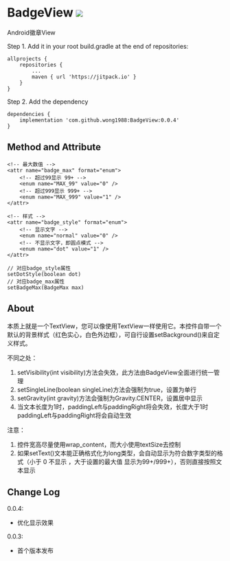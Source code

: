 # BadgeView [![](https://jitpack.io/v/wong1988/BadgeView.svg)](https://jitpack.io/#wong1988/BadgeView)

Android徽章View

Step 1. Add it in your root build.gradle at the end of repositories:

```
allprojects {
    repositories {
        ...
        maven { url 'https://jitpack.io' }
    }
}
```

Step 2. Add the dependency

```
dependencies {
    implementation 'com.github.wong1988:BadgeView:0.0.4'
}
```

## Method and Attribute

```
<!-- 最大数值 -->
<attr name="badge_max" format="enum">
    <!-- 超过99显示 99+ -->
    <enum name="MAX_99" value="0" />
    <!-- 超过999显示 999+ -->
    <enum name="MAX_999" value="1" />
</attr>

<!-- 样式 -->
<attr name="badge_style" format="enum">
    <!-- 显示文字 -->
    <enum name="normal" value="0" />
    <!-- 不显示文字，即圆点模式 -->
    <enum name="dot" value="1" />
</attr>
```

```
// 对应badge_style属性
setDotStyle(boolean dot)
// 对应badge_max属性
setBadgeMax(BadgeMax max)
```

## About

本质上就是一个TextView，您可以像使用TextView一样使用它。本控件自带一个默认的背景样式（红色实心，白色外边框），可自行设置setBackground()来自定义样式。

不同之处：

1. setVisibility(int visibility)方法会失效，此方法由BadgeView全面进行统一管理
2. setSingleLine(boolean singleLine)方法会强制为true，设置为单行
3. setGravity(int gravity)方法会强制为Gravity.CENTER，设置居中显示
4. 当文本长度为1时，paddingLeft与paddingRight将会失效，长度大于1时paddingLeft与paddingRight将会自动生效

注意：

1. 控件宽高尽量使用wrap_content，而大小使用textSize去控制
2. 如果setText()文本能正确格式化为long类型，会自动显示为符合数字类型的格式（小于 0 不显示 ，大于设置的最大值 显示为99+/999+），否则直接按照文本显示

## Change Log

0.0.4:

* 优化显示效果

0.0.3:

* 首个版本发布
